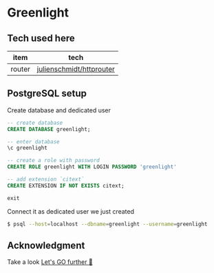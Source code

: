 # Greenlight

## Tech used here
| item            | tech                                                                        |
|:-----------------:|:-----------------------------------------------------------------------------:|
| router          | [julienschmidt/httprouter](https://github.com/julienschmidt/httprouter)     |

## PostgreSQL setup
Create database and dedicated user

```sql
-- create database
CREATE DATABASE greenlight;

-- enter database
\c greenlight

-- create a role with password
CREATE ROLE greenlight WITH LOGIN PASSWORD 'greenlight'

-- add extension `citext`
CREATE EXTENSION IF NOT EXISTS citext;

exit
```

Connect it as dedicated user we just created

```bash
$ psql --host=localhost --dbname=greenlight --username=greenlight
```




## Acknowledgment
Take a look [Let's GO further 💞](https://lets-go-further.alexedwards.net/)

